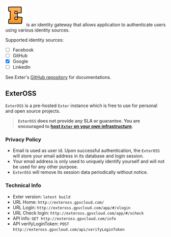 ![Exter icon](icons/exter_icon.png) is an identity gateway that allows application to authenticate users using various identity sources.

Supported identity sources:

- [ ] Facebook
- [ ] GitHub
- [x] Google
- [ ] Linkedin

See Exter's [GitHub repository](https://github.com/btnguyen2k/exter/) for documentations.

## ExterOSS

`ExterOSS` is a pre-hosted `Exter` instance which is free to use for personal and open source projects.

> **`ExterOSS` does not provide any SLA or guarantee. You are encouraged to [host `Exter` on your own infrastructure](README.md#buil--run).**

### Privacy Policy

- Email is used as user id. Upon successful authentication, the `ExterOSS` will store your email address in its database and login session.
- Your email address is only used to uniquely identify yourself and will not be used for any other purpose. 
- `ExterOSS` will remove its session data periodically without notice.

### Technical Info

- Exter version: `latest build`
- URL Home: `http://exteross.gpvcloud.com/`
- URL Login: `http://exteross.gpvcloud.com/app/#/xlogin`
- URL Check login: `http://exteross.gpvcloud.com/app/#/xcheck`
- API info: `GET http://exteross.gpvcloud.com/info`
- API verifyLoginToken: `POST http://exteross.gpvcloud.com/api/verifyLoginToken`
